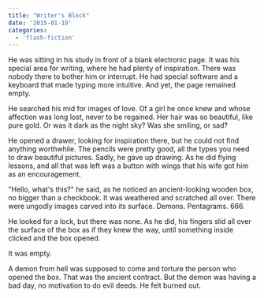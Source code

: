 ```yaml
---
title: "Writer's Block"
date: '2015-01-19'
categories:
  - 'flash-fiction'
---
```


He was sitting in his study in front of a blank electronic page. It was his
special area for writing, where he had plenty of inspiration. There was nobody
there to bother him or interrupt. He had special software and a keyboard that
made typing more intuitive. And yet, the page remained empty.

<!-- truncate -->

He searched his mid for images of love. Of a girl he once knew and whose
affection was long lost, never to be regained. Her hair was so beautiful, like
pure gold. Or was it dark as the night sky? Was she smiling, or sad?

He opened a drawer, looking for inspiration there, but he could not find
anything worthwhile. The pencils were pretty good, all the types you need to
draw beautiful pictures. Sadly, he gave up drawing. As he did flying lessons,
and all that was left was a button with wings that his wife got him as an
encouragement.

"Hello, what's this?" he said, as he noticed an ancient-looking wooden box, no
bigger than a checkbook. It was weathered and scratched all over. There were
ungodly images carved into its surface. Demons. Pentagrams. 666.

He looked for a lock, but there was none. As he did, his fingers slid all over
the surface of the box as if they knew the way, until something inside clicked
and the box opened.

It was empty.

A demon from hell was supposed to come and torture the person who opened the
box. That was the ancient contract. But the demon was having a bad day, no
motivation to do evil deeds. He felt burned out.

